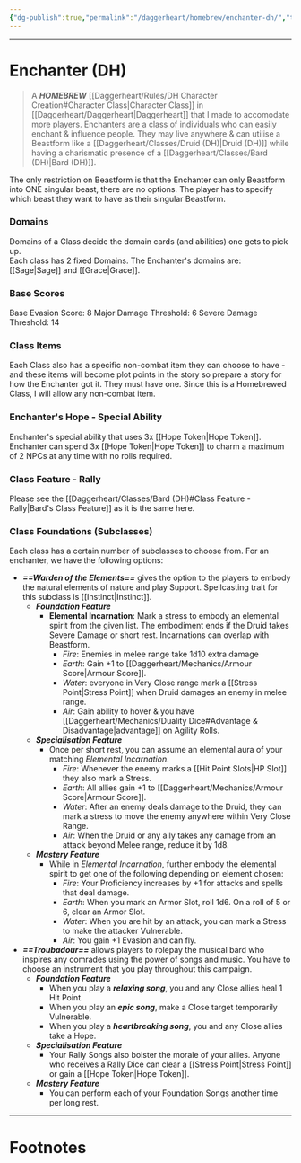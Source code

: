 ```yaml
---
{"dg-publish":true,"permalink":"/daggerheart/homebrew/enchanter-dh/","tags":["TTRPG"]}
---
```



---
# Enchanter (DH)
> A ***HOMEBREW*** [[Daggerheart/Rules/DH Character Creation#Character Class\|Character Class]] in [[Daggerheart/Daggerheart\|Daggerheart]] that I made to accomodate more players.
> Enchanters are a class of individuals who can easily enchant & influence people. They may live anywhere & can utilise a Beastform like a [[Daggerheart/Classes/Druid (DH)\|Druid (DH)]] while having a charismatic presence of a [[Daggerheart/Classes/Bard (DH)\|Bard (DH)]].

The only restriction on Beastform is that the Enchanter can only Beastform into ONE singular beast, there are no options. The player has to specify which beast they want to have as their singular Beastform.

### Domains
Domains of a Class decide the domain cards (and abilities) one gets to pick up.  
Each class has 2 fixed Domains.
The Enchanter's domains are: [[Sage\|Sage]] and [[Grace\|Grace]].

### Base Scores
Base Evasion Score: 8
Major Damage Threshold: 6
Severe Damage Threshold: 14

### Class Items
Each Class also has a specific non-combat item they can choose to have - and these items will become plot points in the story so prepare a story for how the Enchanter got it. They must have one. 
Since this is a Homebrewed Class, I will allow any non-combat item.

### Enchanter's Hope - Special Ability
Enchanter's special ability that uses 3x [[Hope Token\|Hope Token]].
Enchanter can spend 3x [[Hope Token\|Hope Token]] to charm a maximum of 2 NPCs at any time with no rolls required.

### Class Feature - Rally
Please see the [[Daggerheart/Classes/Bard (DH)#Class Feature - Rally\|Bard's Class Feature]] as it is the same here.

### Class Foundations (Subclasses)
Each class has a certain number of subclasses to choose from. For an enchanter, we have the following options:
- ***==Warden of the Elements==*** gives the option to the players to embody the natural elements of nature and play Support. Spellcasting trait for this subclass is [[Instinct\|Instinct]].
	- ***Foundation Feature***
		- **Elemental Incarnation**: Mark a stress to embody an elemental spirit from the given list. The embodiment ends if the Druid takes Severe Damage or short rest. Incarnations can overlap with Beastform.
			- *Fire*: Enemies in melee range take 1d10 extra damage
			- *Earth*: Gain +1 to [[Daggerheart/Mechanics/Armour Score\|Armour Score]].
			- *Water*: everyone in Very Close range mark a [[Stress Point\|Stress Point]] when Druid damages an enemy in melee range.
			- *Air*: Gain ability to hover & you have [[Daggerheart/Mechanics/Duality Dice#Advantage & Disadvantage\|advantage]] on Agility Rolls.
	- ***Specialisation Feature***
		- Once per short rest, you can assume an elemental aura of your matching *Elemental Incarnation*.
			- *Fire*: Whenever the enemy marks a [[Hit Point Slots\|HP Slot]] they also mark a Stress.
			- *Earth*: All allies gain +1 to [[Daggerheart/Mechanics/Armour Score\|Armour Score]].
			- *Water*: After an enemy deals damage to the Druid, they can mark a stress to move the enemy anywhere within Very Close Range.
			- *Air*: When the Druid or any ally takes any damage from an attack beyond Melee range, reduce it by 1d8.
	- ***Mastery Feature***
		- While in *Elemental Incarnation*, further embody the elemental spirit to get one of the following depending on element chosen:
			- *Fire*: Your Proficiency increases by +1 for attacks and spells that deal damage.
			- *Earth*: When you mark an Armor Slot, roll 1d6. On a roll of 5 or 6, clear an Armor Slot.
			- *Water*: When you are hit by an attack, you can mark a Stress to make the attacker Vulnerable.
			- *Air*: You gain +1 Evasion and can fly.
- ***==Troubadour==*** allows players to rolepay the musical bard who inspires any comrades using the power of songs and music. You have to choose an instrument that you play throughout this campaign.
	- ***Foundation Feature***
		- When you play a ***relaxing song***, you and any Close allies heal 1 Hit Point.
		- When you play an ***epic song***, make a Close target temporarily Vulnerable.
		- When you play a ***heartbreaking song***, you and any Close allies take a Hope.
	- ***Specialisation Feature***
		- Your Rally Songs also bolster the morale of your allies. Anyone who receives a Rally Dice can clear a [[Stress Point\|Stress Point]] or gain a [[Hope Token\|Hope Token]].
	- ***Mastery Feature***
		- You can perform each of your Foundation Songs another time per long rest.

---
# Footnotes